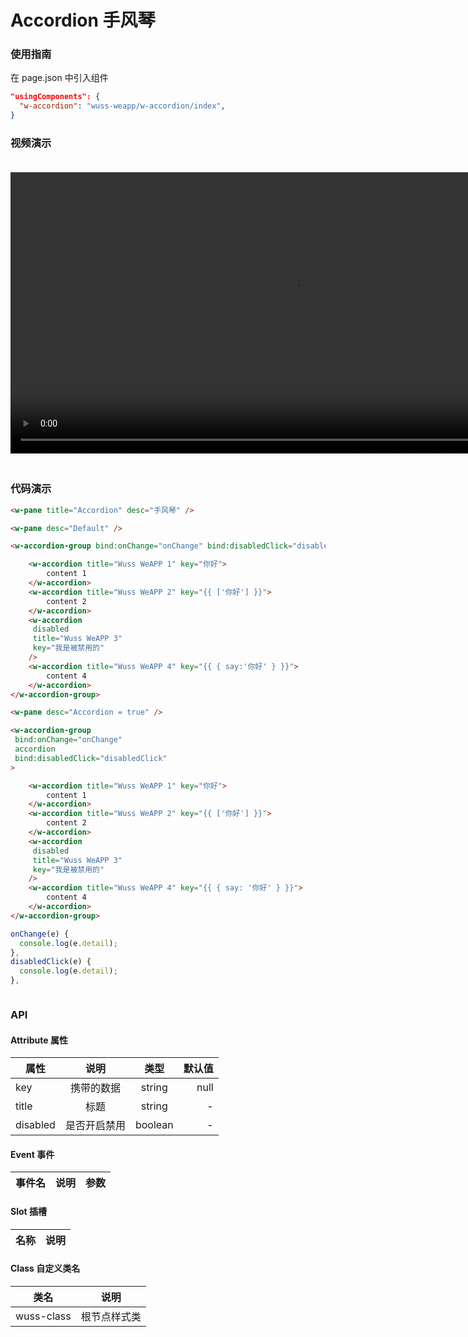 # Accordion 手风琴

### 使用指南

在 page.json 中引入组件

```json
"usingComponents": {
  "w-accordion": "wuss-weapp/w-accordion/index",
}
```

### 视频演示

<video style="margin: 20px 0;" height="450px" autoplay="true" loop="true" controls x5-playsinline="true" playsinline="true" webkit-playsinline="true" src="../../resource/accordion.mp4"
/>

### 代码演示

```html
<w-pane title="Accordion" desc="手风琴" />

<w-pane desc="Default" />

<w-accordion-group bind:onChange="onChange" bind:disabledClick="disabledClick">

	<w-accordion title="Wuss WeAPP 1" key="你好">
		content 1
	</w-accordion>
	<w-accordion title="Wuss WeAPP 2" key="{{ ['你好'] }}">
		content 2
	</w-accordion>
	<w-accordion
	 disabled
	 title="Wuss WeAPP 3"
	 key="我是被禁用的"
	/>
	<w-accordion title="Wuss WeAPP 4" key="{{ { say:'你好' } }}">
		content 4
	</w-accordion>
</w-accordion-group>

<w-pane desc="Accordion = true" />

<w-accordion-group
 bind:onChange="onChange"
 accordion
 bind:disabledClick="disabledClick"
>

	<w-accordion title="Wuss WeAPP 1" key="你好">
		content 1
	</w-accordion>
	<w-accordion title="Wuss WeAPP 2" key="{{ ['你好'] }}">
		content 2
	</w-accordion>
	<w-accordion
	 disabled
	 title="Wuss WeAPP 3"
	 key="我是被禁用的"
	/>
	<w-accordion title="Wuss WeAPP 4" key="{{ { say: '你好' } }}">
		content 4
	</w-accordion>
</w-accordion-group>
```

```javascript
onChange(e) {
  console.log(e.detail);
},
disabledClick(e) {
  console.log(e.detail);
},
```

```css
```

### API

#### Attribute 属性

| 属性     |     说明     |  类型   | 默认值 |
| -------- | :----------: | :-----: | -----: |
| key      |  携带的数据  | string  |   null |
| title    |     标题     | string  |      - |
| disabled | 是否开启禁用 | boolean |      - |

#### Event 事件

| 事件名 | 说明 | 参数 |
| ------ | ---- | ---- |


#### Slot 插槽

| 名称 | 说明 |
| ---- | ---- |


#### Class 自定义类名

| 类名       | 说明         |
| ---------- | ------------ |
| wuss-class | 根节点样式类 |
